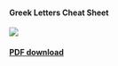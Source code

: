 #### Greek Letters Cheat Sheet

![](/../data/table.png?raw=true)

#### [PDF download](/../data/table.pdf?raw=true)

<!-- vim: set tw=90 sts=-1 sw=4 et spell: -->
